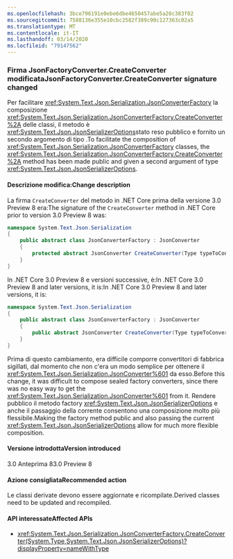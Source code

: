 ```yaml
---
ms.openlocfilehash: 3bce796191e0ebe6dbe4650457abe5a20c383f02
ms.sourcegitcommit: 7588136e355e10cbc2582f389c90c127363c02a5
ms.translationtype: MT
ms.contentlocale: it-IT
ms.lasthandoff: 03/14/2020
ms.locfileid: "79147562"
---
```

### <a name="jsonfactoryconvertercreateconverter-signature-changed"></a><span data-ttu-id="ff77f-101">Firma JsonFactoryConverter.CreateConverter modificata</span><span class="sxs-lookup"><span data-stu-id="ff77f-101">JsonFactoryConverter.CreateConverter signature changed</span></span>

<span data-ttu-id="ff77f-102">Per facilitare <xref:System.Text.Json.Serialization.JsonConverterFactory> la composizione <xref:System.Text.Json.Serialization.JsonConverterFactory.CreateConverter%2A> delle classi, il metodo è <xref:System.Text.Json.JsonSerializerOptions>stato reso pubblico e fornito un secondo argomento di tipo .</span><span class="sxs-lookup"><span data-stu-id="ff77f-102">To facilitate the composition of <xref:System.Text.Json.Serialization.JsonConverterFactory> classes, the <xref:System.Text.Json.Serialization.JsonConverterFactory.CreateConverter%2A> method has been made public and given a second argument of type <xref:System.Text.Json.JsonSerializerOptions>.</span></span>

#### <a name="change-description"></a><span data-ttu-id="ff77f-103">Descrizione modifica:</span><span class="sxs-lookup"><span data-stu-id="ff77f-103">Change description</span></span>

<span data-ttu-id="ff77f-104">La firma `CreateConverter` del metodo in .NET Core prima della versione 3.0 Preview 8 era:</span><span class="sxs-lookup"><span data-stu-id="ff77f-104">The signature of the `CreateConverter` method in .NET Core prior to version 3.0 Preview 8 was:</span></span>

```csharp
namespace System.Text.Json.Serialization
{
    public abstract class JsonConverterFactory : JsonConverter
    {
        protected abstract JsonConverter CreateConverter(Type typeToConvert);
    }
}
```

<span data-ttu-id="ff77f-105">In .NET Core 3.0 Preview 8 e versioni successive, è:In .NET Core 3.0 Preview 8 and later versions, it is:</span><span class="sxs-lookup"><span data-stu-id="ff77f-105">In .NET Core 3.0 Preview 8 and later versions, it is:</span></span>

```csharp
namespace System.Text.Json.Serialization
{
    public abstract class JsonConverterFactory : JsonConverter
    {
        public abstract JsonConverter CreateConverter(Type typeToConvert, JsonSerializerOptions options);
    }
}
```

<span data-ttu-id="ff77f-106">Prima di questo cambiamento, era difficile comporre convertitori di fabbrica sigillati, dal momento che non c'era un modo semplice per ottenere il <xref:System.Text.Json.Serialization.JsonConverter%601> da esso.</span><span class="sxs-lookup"><span data-stu-id="ff77f-106">Before this change, it was difficult to compose sealed factory converters, since there was no easy way to get the <xref:System.Text.Json.Serialization.JsonConverter%601> from it.</span></span> <span data-ttu-id="ff77f-107">Rendere pubblico il metodo factory <xref:System.Text.Json.JsonSerializerOptions> e anche il passaggio della corrente consentono una composizione molto più flessibile.</span><span class="sxs-lookup"><span data-stu-id="ff77f-107">Making the factory method public and also passing the current <xref:System.Text.Json.JsonSerializerOptions> allow for much more flexible composition.</span></span>

#### <a name="version-introduced"></a><span data-ttu-id="ff77f-108">Versione introdotta</span><span class="sxs-lookup"><span data-stu-id="ff77f-108">Version introduced</span></span>

<span data-ttu-id="ff77f-109">3.0 Anteprima 8</span><span class="sxs-lookup"><span data-stu-id="ff77f-109">3.0 Preview 8</span></span>

#### <a name="recommended-action"></a><span data-ttu-id="ff77f-110">Azione consigliata</span><span class="sxs-lookup"><span data-stu-id="ff77f-110">Recommended action</span></span>

<span data-ttu-id="ff77f-111">Le classi derivate devono essere aggiornate e ricompilate.</span><span class="sxs-lookup"><span data-stu-id="ff77f-111">Derived classes need to be updated and recompiled.</span></span>

#### <a name="affected-apis"></a><span data-ttu-id="ff77f-112">API interessate</span><span class="sxs-lookup"><span data-stu-id="ff77f-112">Affected APIs</span></span>

- <xref:System.Text.Json.Serialization.JsonConverterFactory.CreateConverter(System.Type,System.Text.Json.JsonSerializerOptions)?displayProperty=nameWithType>

<!-- For tool use only

### Affected APIs

- `M:System.Text.Json.Serialization.JsonConverterFactory.CreateConverter(System.Type,System.Text.Json.JsonSerializerOptions)`

-->
